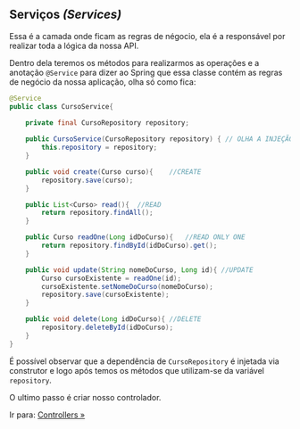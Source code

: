 ## Serviços _(Services)_

Essa é a camada onde ficam as regras de négocio, ela é a responsável por realizar toda a lógica da nossa API.

Dentro dela teremos os métodos para realizarmos as operações e a anotação ``@Service`` para dizer ao Spring que essa classe contém as regras de negócio da nossa aplicação, olha só como fica:


```java
@Service
public class CursoService{
    
    private final CursoRepository repository;

    public CursoService(CursoRepository repository) { // OLHA A INJEÇÃO DE DEPENDENCIA VIA CONSTRUTOR
        this.repository = repository;
    }

    public void create(Curso curso){    //CREATE
        repository.save(curso);
    }

    public List<Curso> read(){  //READ
        return repository.findAll();
    }

    public Curso readOne(Long idDoCurso){   //READ ONLY ONE
        return repository.findById(idDoCurso).get();
    }

    public void update(String nomeDoCurso, Long id){ //UPDATE
        Curso cursoExistente = readOne(id);
        cursoExistente.setNomeDoCurso(nomeDoCurso);
        repository.save(cursoExistente);
    }

    public void delete(Long idDoCurso){ //DELETE
        repository.deleteById(idDoCurso);
    }
}
```

É possível observar que a dependência de ``CursoRepository`` é injetada via construtor e logo após temos os métodos que utilizam-se da variável ``repository``.

O ultimo passo é criar nosso controlador.

Ir para: [Controllers »](/content/ProjetoSpring/Controllers.md)